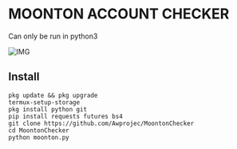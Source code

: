 # MOONTON ACCOUNT CHECKER

Can only be run in python3

![IMG](ss.png)

## Install
```
pkg update && pkg upgrade
termux-setup-storage
pkg install python git
pip install requests futures bs4
git clone https://github.com/Awprojec/MoontonChecker
cd MoontonChecker
python moonton.py
```
